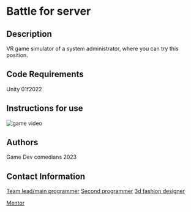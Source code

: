 # Battle for server

## Description
VR game simulator of a system administrator, where you can try this position.

## Code Requirements
Unity 01f2022

## Instructions for use
![game video](https://youtu.be/z9ryiNeghTc)

## Authors
Game Dev comedians 2023

## Contact Information
[Team lead/main programmer](https://vk.com/bezlikiys)
[Second programmer](https://vk.com/myaucio)
[3d fashion designer](https://vk.com/missingtextures)

[Mentor](https://vk.com/myaucio)